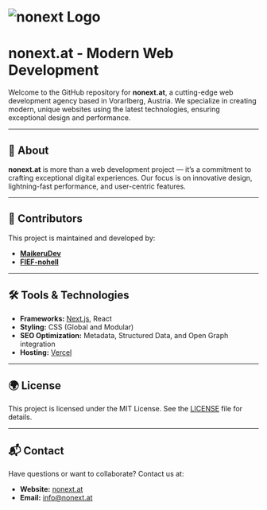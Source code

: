 # ![nonext Logo](https://nonext.at/logo.png)

# nonext.at - Modern Web Development

Welcome to the GitHub repository for **nonext.at**, a cutting-edge web development agency based in Vorarlberg, Austria. We specialize in creating modern, unique websites using the latest technologies, ensuring exceptional design and performance.

---

## 🌟 About

**nonext.at** is more than a web development project — it’s a commitment to crafting exceptional digital experiences. Our focus is on innovative design, lightning-fast performance, and user-centric features.

---

## 🤝 Contributors

This project is maintained and developed by:

- [**MaikeruDev**](https://github.com/MaikeruDev)
- [**FIEF-nohell**](https://github.com/FIEF-nohell)

---

## 🛠️ Tools & Technologies

- **Frameworks:** [Next.js](https://nextjs.org/), React
- **Styling:** CSS (Global and Modular)
- **SEO Optimization:** Metadata, Structured Data, and Open Graph integration
- **Hosting:** [Vercel](https://vercel.com/)

---

## 🌍 License

This project is licensed under the MIT License. See the [LICENSE](./LICENSE) file for details.

---

## 📬 Contact

Have questions or want to collaborate? Contact us at:
- **Website:** [nonext.at](https://nonext.at)
- **Email:** info@nonext.at
